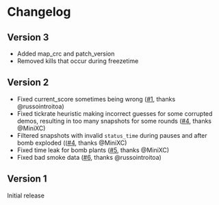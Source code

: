 # Changelog

## Version 3
- Added map_crc and patch_version
- Removed kills that occur during freezetime

## Version 2
- Fixed current_score sometimes being wrong ([#1](/../../issues/1), thanks @russointroitoa)
- Fixed tickrate heuristic making incorrect guesses for some corrupted demos, resulting in
  too many snapshots for some rounds ([#4](/../../issues/4), thanks @MiniXC)
- Filtered snapshots with invalid `status_time` during pauses and after bomb exploded (([#4](/../../issues/4), thanks @MiniXC)
- Fixed time leak for bomb plants ([#5](/../../issues/5), thanks @MiniXC)
- Fixed bad smoke data ([#6](/../../issues/6), thanks @russointroitoa)

## Version 1
Initial release

